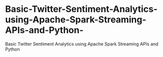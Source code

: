 # Basic-Twitter-Sentiment-Analytics-using-Apache-Spark-Streaming-APIs-and-Python-
Basic Twitter Sentiment Analytics using Apache Spark Streaming APIs and Python 
